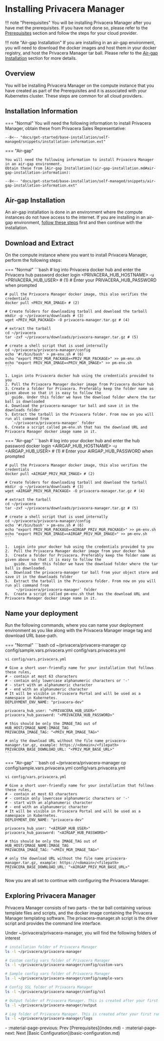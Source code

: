 # Installing Privacera Manager

!!! note "Prerequisites"
    You will be installing Privacera Manager after you have met the prerequisites. If you have not done so, 
    please refer to the [Prerequisites](prerequisites/index.md) section and follow the steps for your 
    cloud provider.

!!! note "Air-gap Installation"
    If you are installing in an air-gap environment, you will need to download the docker images and host them in your 
    docker registry, and host the Privacera Manager tar ball. 
    Please refer to the [Air-gap Installation](air-gap-installation.md) section for more details.

## Overview 
You will be installing Privacera Manager on the compute instance that you have created as part of the 
Prerequisites and it is associated with your Kubernetes cluster. These steps are common for all cloud providers.

## Installation Information
=== "Normal"
    You will need the following information to install Privacera Manager, obtain these from Privacera Sales Representative:
    
    --8<-- "docs/get-started/base-installation/self-managed/snippets/installation-information.ext"

=== "Air-gap"

    You will need the following information to install Privacera Manager in an air-gap environment.
    Obtain these from [Air-gap Installation](air-gap-installation.md#air-gap-installation-information):
    
    --8<-- "docs/get-started/base-installation/self-managed/snippets/air-gap-installation-information.ext"

## Air-gap Installation
An air-gap installation is done in an environment where the compute instances do not have access to the internet.
If you are installing in an air-gap environment, [follow these steps](./air-gap-installation.md) first and then continue with 
the installation.

## Download and Extract
On the compute instance where you want to install Privacera Manager, perform the following steps:

=== "Normal"
    ```bash
    # log into Privacera docker hub and enter the Privacera hub password
    docker login <PRIVACERA_HUB_HOSTNAME> -u <PRIVACERA_HUB_USER> # (1)
    # Enter your PRIVACERA_HUB_PASSWORD when prompted
    
    # pull the Privacera Manager docker image, this also verifies the credentials
    docker pull <PRIV_MGR_IMAGE> # (2)
    
    # Create folders for downloading tarball and download the tarball
    mkdir -p ~/privacera/downloads # (3)
    wget <PRIV_MGR_PACKAGE> -O privacera-manager.tar.gz # (4)
    
    # extract the tarball
    cd ~/privacera
    tar -zxf ~/privacera/downloads/privacera-manager.tar.gz # (5)
    
    # create a shell script that is used internally
    cd ~/privacera/privacera-manager/config 
    echo '#!/bin/bash' > pm-env.sh # (6)
    echo "export PRIV_MGR_PACKAGE=<PRIV_MGR_PACKAGE>" >> pm-env.sh 
    echo "export PRIV_MGR_IMAGE=<PRIV_MGR_IMAGE>" >> pm-env.sh
    ```

    1. Login into Privacera docker hub using the credentials provided to you
    2. Pull the Privacera Manager docker image from Privacera docker hub
    3. Create a folder for Privacera. Preferably keep the folder name as given above so that it is easy to follow the 
       guide. Under this folder we have the download folder where the tar ball is downloaded
    4. Download the privacera-manager tar ball and save it in the downloads folder
    5. Extract the tarball in the Privacera folder. From now on you will run all command from 
       `~/privacera/privacera-manager` folder
    6. Create a script called pm-env.sh that has the download URL and Privacera Manager docker image name in it.

=== "Air-gap"
    ```bash
    # log into your docker hub and enter the hub password
    docker login <AIRGAP_HUB_HOSTNAME> -u <AIRGAP_HUB_USER> # (1)
    # Enter your AIRGAP_HUB_PASSWORD when prompted
    
    # pull the Privacera Manager docker image, this also verifies the credentials
    docker pull <AIRGAP_PRIV_MGR_IMAGE> # (2)
    
    # Create folders for downloading tarball and download the tarball
    mkdir -p ~/privacera/downloads # (3)
    wget <AIRGAP_PRIV_MGR_PACKAGE> -O privacera-manager.tar.gz # (4)
    
    # extract the tarball
    cd ~/privacera
    tar -zxf ~/privacera/downloads/privacera-manager.tar.gz # (5)
    
    # create a shell script that is used internally
    cd ~/privacera/privacera-manager/config 
    echo '#!/bin/bash' > pm-env.sh # (6)
    echo "export PRIV_MGR_PACKAGE=<AIRGAP_PRIV_MGR_PACKAGE>" >> pm-env.sh 
    echo "export PRIV_MGR_IMAGE=<AIRGAP_PRIV_MGR_IMAGE>" >> pm-env.sh
    ```

    1.  Login into your docker hub using the credentials provided to you
    2.  Pull the Privacera Manager docker image from your docker hub
    3.  Create a folder for Privacera. Preferably keep the folder name as given above so that it is easy to follow the 
        guide. Under this folder we have the download folder where the tar ball is downloaded.
    4.  Download the privacera-manager tar ball from your object store and save it in the downloads folder
    5.  Extract the tarball in the Privacera folder. From now on you will run all command from 
        `~/privacera/privacera-manager` folder
    6.  Create a script called pm-env.sh that has the download URL and Privacera Manager docker image name in it.
 

## Name your deployment
Run the following commands, where you can name your deployment environment as you like along with 
the Privacera Manager image tag and download URL base-path.

=== "Normal"
    ```bash
    cd ~/privacera/privacera-manager
    cp config/sample.vars.privacera.yml config/vars.privacera.yml 
    
    vi config/vars.privacera.yml
    
    # Give a short user-friendly name for your installation that follows these rules, 
    # - contain at most 63 characters
    # - contain only lowercase alphanumeric characters or '-'
    # - start with an alphanumeric character
    # - end with an alphanumeric character
    # It will be visible in Privacera Portal and will be used as a namespace in Kubernetes.
    DEPLOYMENT_ENV_NAME: "privacera-dev"
    
    privacera_hub_user: "<PRIVACERA_HUB_USER>"
    privacera_hub_password: "<PRIVACERA_HUB_PASSWORD>"
    
    # this should be only the IMAGE_TAG out of HUB_HOST/IMAGE_NAME:IMAGE_TAG
    PRIVACERA_IMAGE_TAG: "<PRIV_MGR_IMAGE_TAG>"
    
    # only the download URL without the file name privacera-manager.tar.gz, example: https://<domain>/<filepath>
    PRIVACERA_BASE_DOWNLOAD_URL: "<PRIV_MGR_BASE_URL>"
    ```

=== "Air-gap"
    ```bash
    cd ~/privacera/privacera-manager
    cp config/sample.vars.privacera.yml config/vars.privacera.yml 
    
    vi config/vars.privacera.yml
    
    # Give a short user-friendly name for your installation that follows these rules, 
    # - contain at most 63 characters
    # - contain only lowercase alphanumeric characters or '-'
    # - start with an alphanumeric character
    # - end with an alphanumeric character
    # It will be visible in Privacera Portal and will be used as a namespace in Kubernetes.
    DEPLOYMENT_ENV_NAME: "privacera-dev"
    
    privacera_hub_user: "<AIRGAP_HUB_USER>"
    privacera_hub_password: "<AIRGAP_HUB_PASSWORD>"
    
    # this should be only the IMAGE_TAG out of HUB_HOST/IMAGE_NAME:IMAGE_TAG
    PRIVACERA_IMAGE_TAG: "<PRIV_MGR_IMAGE_TAG>"
    
    # only the download URL without the file name privacera-manager.tar.gz, example: https://<domain>/<filepath>
    PRIVACERA_BASE_DOWNLOAD_URL: "<AIRGAP_PRIV_MGR_BASE_URL>"
    ```
Now you are all set to continue with configuring the Privacera Manager.

## Exploring Privacera Manager

Privacera Manager consists of two parts - the tar ball containing various template files and scripts, 
and the docker image containing the Privacera Manager templating software. The privacera-manager.sh 
script is the driver script and provides the command line interface.

Under ~/privacera/privacera-manager, you will find the following folders of interest
```bash
# installation folder of Privacera Manager
ls -l ~/privacera/privacera-manager

# Custom config vars folder of Privacera Manager
ls -l ~/privacera/privacera-manager/config/custom-vars

# Sample config vars folder of Privacera Manager
ls -l ~/privacera/privacera-manager/config/sample-vars

# Config SSL folder of Privacera Manager
ls -l ~/privacera/privacera-manager/config/ssl

# Output folder of Privacera Manager. This is created after your first run.
ls -l ~/privacera/privacera-manager/output

# Log folder of Privacera Manager. This is created after your first run.
ls -l ~/privacera/privacera-manager/logs


```


<div class="grid cards" markdown>
-  :material-page-previous: Prev [Prerequisites](index.md)
-  :material-page-next: Next [Basic Configuration](basic-configuration.md)
</div>